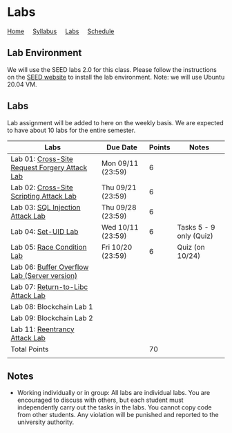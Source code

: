 # Labs

[Home](./index.md) &nbsp;&nbsp;&nbsp; [Syllabus](./syllabus.md)  &nbsp;&nbsp;&nbsp; [Labs](./labs.md) &nbsp;&nbsp;&nbsp; [Schedule](./schedule.md)

## Lab Environment

We will use the SEED labs 2.0 for this class. Please follow the instructions
on the [SEED website](https://seedsecuritylabs.org/labsetup.html) to install
the lab environment. Note: we will use Ubuntu 20.04 VM.

## Labs

Lab assignment will be added to here on the weekly basis. We are expected to have 
about 10 labs for the entire semester. 


| Labs   | Due Date | Points | Notes |
| ---    | ---      | ---    | ---   |
| Lab 01: [Cross-Site Request Forgery Attack Lab](https://seedsecuritylabs.org/Labs_20.04/Web/Web_CSRF_Elgg/) | Mon 09/11 (23:59) | 6 |
| Lab 02: [Cross-Site Scripting Attack Lab](https://seedsecuritylabs.org/Labs_20.04/Web/Web_XSS_Elgg/) | Thu 09/21 (23:59) | 6 |
| Lab 03: [SQL Injection Attack Lab](https://seedsecuritylabs.org/Labs_20.04/Web/Web_SQL_Injection/) | Thu 09/28 (23:59) | 6 |
| Lab 04: [Set-UID Lab](https://seedsecuritylabs.org/Labs_20.04/Software/Environment_Variable_and_SetUID/) | Wed 10/11 (23:59) | 6 | Tasks 5 - 9 only (Quiz)
| Lab 05: [Race Condition Lab](https://seedsecuritylabs.org/Labs_20.04/Software/Race_Condition/) | Fri 10/20 (23:59)  | 6  | Quiz (on 10/24) 
| Lab 06: [Buffer Overflow Lab (Server version)](https://seedsecuritylabs.org/Labs_20.04/Software/Buffer_Overflow_Server/) |  |   | 
| Lab 07: [Return-to-Libc Attack Lab](https://seedsecuritylabs.org/Labs_20.04/Software/Return_to_Libc/) | |   |
| Lab 08: Blockchain Lab 1  | |   |
| Lab 09: Blockchain Lab 2  | |   |
| Lab 11: [Reentrancy Attack Lab](https://seedsecuritylabs.org/Labs_20.04/Blockchain/Reentrancy_Attack/) | |   |
| Total Points |   | 70 |
|  |   ||

## Notes

 - Working individually or in group: All labs are individual labs. You are 
   encouraged to discuss with others, but each student must independently
   carry out the tasks in the labs. You cannot copy code from other students.
   Any violation will be punished and reported to the university authority.



